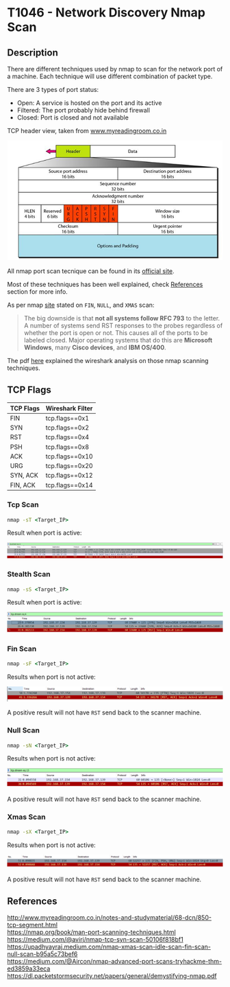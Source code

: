 # T1046 - Network Discovery Nmap Scan

## Description

There are different techniques used by nmap to scan for the network port of a machine. Each technique will use different combination of packet type.

There are 3 types of port status:

- Open: A service is hosted on the port and its active
- Filtered: The port probably hide behind firewall
- Closed: Port is closed and not available

TCP header view, taken from www.myreadingroom.co.in

![tcp_segment.jpg](./T1046_Image/tcp_segment.jpg)  

All nmap port scan tecnique can be found in its [official site](https://nmap.org/book/man-port-scanning-techniques.html).

Most of these techniques has been well explained, check [References](#references) section for more info.

As per nmap [site](https://nmap.org/book/scan-methods-null-fin-xmas-scan.html) stated on `FIN`, `NULL`, and `XMAS` scan:

> The big downside is that **not all systems follow RFC 793** to the letter. A number of systems send RST responses to the probes regardless of whether the port is open or not. This causes all of the ports to be labeled closed. Major operating systems that do this are **Microsoft Windows**, many **Cisco devices**, and **IBM OS/400**.

The pdf [here](https://dl.packetstormsecurity.net/papers/general/demystifying-nmap.pdf) explained the wireshark analysis on those nmap scanning techniques.

## TCP Flags

|TCP Flags|Wireshark Filter|
|---|---|
|FIN|tcp.flags==0x1|
|SYN|tcp.flags==0x2|
|RST|tcp.flags==0x4|
|PSH|tcp.flags==0x8|
|ACK|tcp.flags==0x10|
|URG|tcp.flags==0x20|
|SYN, ACK|tcp.flags==0x12|
|FIN, ACK|tcp.flags==0x14|

### Tcp Scan

```cmd
nmap -sT <Target_IP>
```

Result when port is active:

![ws_sT_scan_example.png](./T1046_Image/ws_sT_scan_example.png)

### Stealth Scan

```cmd
nmap -sS <Target_IP>
```

Result when port is active:

![ws_sS_scan_example.png](./T1046_Image/ws_sS_scan_example.png)

### Fin Scan

```cmd
nmap -sF <Target_IP>
```

Results when port is not active:

![ws_sF_scan_example.png](./T1046_Image/ws_sF_scan_example.png)

A positive result will not have `RST` send back to the scanner machine.

### Null Scan

```cmd
nmap -sN <Target_IP>
```

Results when port is not active:

![ws_sN_scan_example.png](./T1046_Image/ws_sN_scan_example.png)

A positive result will not have `RST` send back to the scanner machine.

### Xmas Scan

```cmd
nmap -sX <Target_IP>
```

Results when port is not active:

![ws_sX_scan_example.png](./T1046_Image/ws_sX_scan_example.png)

A positive result will not have `RST` send back to the scanner machine.

## References

<http://www.myreadingroom.co.in/notes-and-studymaterial/68-dcn/850-tcp-segment.html>  
<https://nmap.org/book/man-port-scanning-techniques.html>  
<https://medium.com/@avirj/nmap-tcp-syn-scan-50106f818bf1>  
<https://upadhyayraj.medium.com/nmap-xmas-scan-idle-scan-fin-scan-null-scan-b95a5c73bef6>  
<https://medium.com/@Aircon/nmap-advanced-port-scans-tryhackme-thm-ed3859a33eca>
<https://dl.packetstormsecurity.net/papers/general/demystifying-nmap.pdf>  
